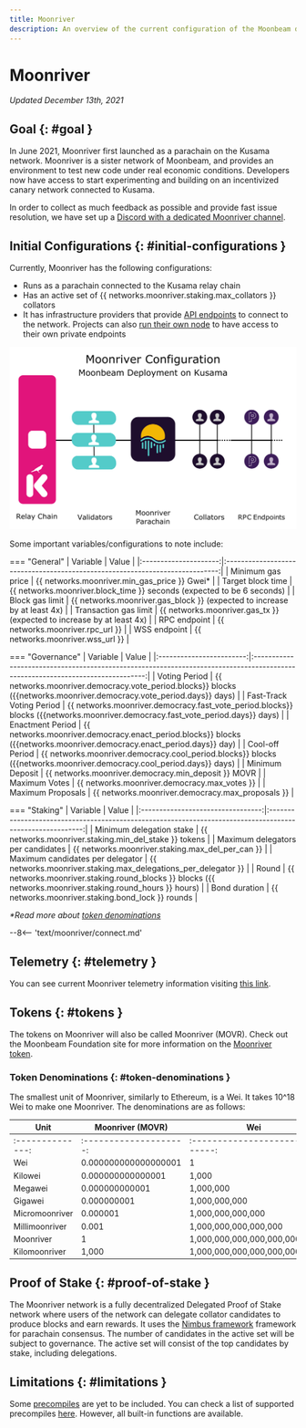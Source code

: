 ```yaml
---
title: Moonriver
description: An overview of the current configuration of the Moonbeam deployment on Kusama, Moonriver, and information on how to start building on it using Solidity.
---
```


# Moonriver

_Updated December 13th, 2021_

## Goal {: #goal } 

In June 2021, Moonriver first launched as a parachain on the Kusama network. Moonriver is a sister network of Moonbeam, and provides an environment to test new code under real economic conditions. Developers now have access to start experimenting and building on an incentivized canary network connected to Kusama. 

In order to collect as much feedback as possible and provide fast issue resolution, we have set up a [Discord with a dedicated Moonriver channel](https://discord.gg/5TaUvbRvgM).

## Initial Configurations {: #initial-configurations } 

Currently, Moonriver has the following configurations:

- Runs as a parachain connected to the Kusama relay chain
- Has an active set of {{ networks.moonriver.staking.max_collators }} collators
- It has infrastructure providers that provide [API endpoints](/builders/get-started/endpoints/) to connect to the network. Projects can also [run their own node](/node-operators/networks/run-a-node/) to have access to their own private endpoints

![Moonriver Diagram](/images/learn/platform/networks/moonriver-diagram.png)

Some important variables/configurations to note include:

=== "General"
    |       Variable        |                                    Value                                     |
    |:---------------------:|:----------------------------------------------------------------------------:|
    |   Minimum gas price   |                 {{ networks.moonriver.min_gas_price }} Gwei*                 |
    |   Target block time   |  {{ networks.moonriver.block_time }} seconds (expected to be 6     seconds)  |
    |    Block gas limit    | {{ networks.moonriver.gas_block }} (expected to increase by at     least 4x) |
    | Transaction gas limit |  {{ networks.moonriver.gas_tx }} (expected to increase by at     least 4x)   |
    |     RPC endpoint      |                    {{ networks.moonriver.rpc_url }}  |
    |     WSS endpoint      |                       {{ networks.moonriver.wss_url }}                       |

=== "Governance"
    |         Variable         |                                                             Value                                                              |
    |:------------------------:|:------------------------------------------------------------------------------------------------------------------------------:|
    |      Voting Period       |      {{ networks.moonriver.democracy.vote_period.blocks}} blocks ({{networks.moonriver.democracy.vote_period.days}} days)      |
    | Fast-Track Voting Period | {{ networks.moonriver.democracy.fast_vote_period.blocks}} blocks ({{networks.moonriver.democracy.fast_vote_period.days}} days) |
    |     Enactment Period     |     {{ networks.moonriver.democracy.enact_period.blocks}} blocks ({{networks.moonriver.democracy.enact_period.days}} day)      |
    |     Cool-off Period      |      {{ networks.moonriver.democracy.cool_period.blocks}} blocks ({{networks.moonriver.democracy.cool_period.days}} days)      |
    |     Minimum Deposit      |                                      {{ networks.moonriver.democracy.min_deposit }} MOVR                                       |
    |      Maximum Votes       |                                          {{ networks.moonriver.democracy.max_votes }}                                          |
    |    Maximum Proposals     |                                        {{ networks.moonriver.democracy.max_proposals }}                                        |

=== "Staking"
    |             Variable              |                                                   Value                                                   |
    |:---------------------------------:|:---------------------------------------------------------------------------------------------------------:|
    |     Minimum delegation stake      |                           {{ networks.moonriver.staking.min_del_stake }} tokens                           |
    | Maximum delegators per candidates |                             {{ networks.moonriver.staking.max_del_per_can }}                              |
    | Maximum candidates per delegator  |                             {{ networks.moonriver.staking.max_delegations_per_delegator }}                              |
    |               Round               | {{ networks.moonriver.staking.round_blocks }} blocks ({{ networks.moonriver.staking.round_hours }} hours) |
    |           Bond duration           |                             {{ networks.moonriver.staking.bond_lock }} rounds                             |

_*Read more about [token denominations](#token-denominations)_

--8<-- 'text/moonriver/connect.md'

## Telemetry {: #telemetry } 

You can see current Moonriver telemetry information visiting [this link](https://telemetry.polkadot.io/#list/Moonriver).

## Tokens {: #tokens } 

The tokens on Moonriver will also be called Moonriver (MOVR). Check out the Moonbeam Foundation site for more information on the [Moonriver token](https://moonbeam.foundation/moonriver-token/). 

### Token Denominations {: #token-denominations } 

The smallest unit of Moonriver, similarly to Ethereum, is a Wei. It takes 10^18 Wei to make one Moonriver. The denominations are as follows:

| Unit             | Moonriver (MOVR)       | Wei                             |
|------------------|------------------------|---------------------------------|
| :--------------: | :--------------------: | :-----------------------------: |
| Wei              | 0.000000000000000001   | 1                               |
| Kilowei          | 0.000000000000001      | 1,000                           |
| Megawei          | 0.000000000001         | 1,000,000                       |
| Gigawei          | 0.000000001            | 1,000,000,000                   |
| Micromoonriver   | 0.000001               | 1,000,000,000,000               |
| Millimoonriver   | 0.001                  | 1,000,000,000,000,000           |
| Moonriver        | 1                      | 1,000,000,000,000,000,000       |
| Kilomoonriver    | 1,000                  | 1,000,000,000,000,000,000,000   |

## Proof of Stake {: #proof-of-stake } 

The Moonriver network is a fully decentralized Delegated Proof of Stake network where users of the network can delegate collator candidates to produce blocks and earn rewards. It uses the [Nimbus framework](/learn/features/consensus/) framework for parachain consensus. The number of candidates in the active set will be subject to governance. The active set will consist of the top candidates by stake, including delegations. 

## Limitations {: #limitations } 

Some [precompiles](https://docs.klaytn.com/smart-contract/precompiled-contracts) are yet to be included. You can check a list of supported precompiles [here](/builders/tools/precompiles/). However, all built-in functions are available.

